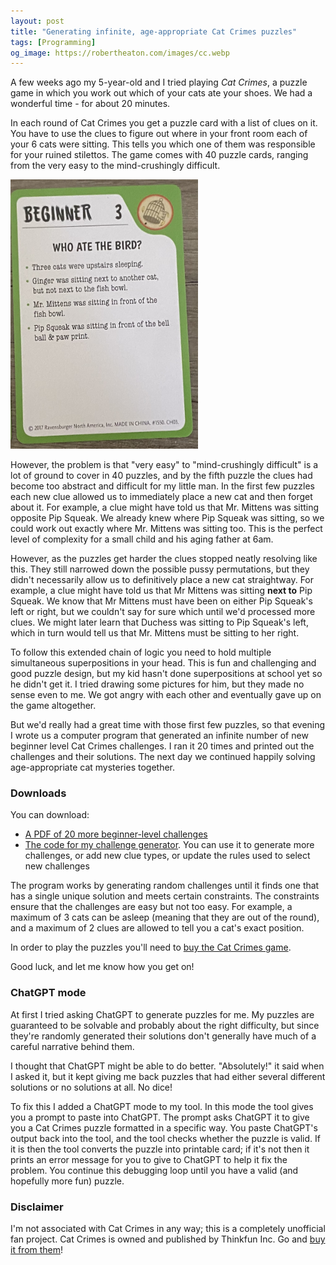 ```yaml
---
layout: post
title: "Generating infinite, age-appropriate Cat Crimes puzzles"
tags: [Programming]
og_image: https://robertheaton.com/images/cc.webp
---
```

A few weeks ago my 5-year-old and I tried playing *Cat Crimes*, a puzzle game in which you work out which of your cats ate your shoes. We had a wonderful time - for about 20 minutes.

In each round of Cat Crimes you get a puzzle card with a list of clues on it. You have to use the clues to figure out where in your front room each of your 6 cats were sitting. This tells you which one of them was responsible for your ruined stilettos. The game comes with 40 puzzle cards, ranging from the very easy to the mind-crushingly difficult.

<img src="/images/cc-cards.jpg" width="300" />

However, the problem is that "very easy" to "mind-crushingly difficult" is a lot of ground to cover in 40 puzzles, and by the fifth puzzle the clues had become too abstract and difficult for my little man. In the first few puzzles each new clue allowed us to immediately place a new cat and then forget about it. For example, a clue might have told us that Mr. Mittens was sitting opposite Pip Squeak. We already knew where Pip Squeak was sitting, so we could work out exactly where Mr. Mittens was sitting too. This is the perfect level of complexity for a small child and his aging father at 6am.

However, as the puzzles get harder the clues stopped neatly resolving like this. They still narrowed down the possible pussy permutations, but they didn't necessarily allow us to definitively place a new cat straightway. For example, a clue might have told us that Mr Mittens was sitting **next to** Pip Squeak. We know that Mr Mittens must have been on either Pip Squeak's left or right, but we couldn't say for sure which until we'd processed more clues. We might later learn that Duchess was sitting to Pip Squeak's left, which in turn would tell us that Mr. Mittens must be sitting to her right.

To follow this extended chain of logic you need to hold multiple simultaneous superpositions in your head. This is fun and challenging and good puzzle design, but my kid hasn't done superpositions at school yet so he didn't get it. I tried drawing some pictures for him, but they made no sense even to me. We got angry with each other and eventually gave up on the game altogether.

But we'd really had a great time with those first few puzzles, so that evening I wrote us a computer program that generated an infinite number of new beginner level Cat Crimes challenges. I ran it 20 times and printed out the challenges and their solutions. The next day we continued happily solving age-appropriate cat mysteries together.

### Downloads

You can download:

* [A PDF of 20 more beginner-level challenges](/puzzles.pdf)
* [The code for my challenge generator](https://github.com/robert/cat-crimes-puzzle-generator). You can use it to generate more challenges, or add new clue types, or update the rules used to select new challenges

The program works by generating random challenges until it finds one that has a single unique solution and meets certain constraints. The constraints ensure that the challenges are easy but not too easy. For example, a maximum of 3 cats can be asleep (meaning that they are out of the round), and a maximum of 2 clues are allowed to tell you a cat's exact position.

In order to play the puzzles you'll need to [buy the Cat Crimes game](https://www.thinkfun.com/products/cat-crimes/).

Good luck, and let me know how you get on!

### ChatGPT mode

At first I tried asking ChatGPT to generate puzzles for me. My puzzles are guaranteed to be solvable and probably about the right difficulty, but since they're randomly generated their solutions don't generally have much of a careful narrative behind them.

I thought that ChatGPT might be able to do better. "Absolutely!" it said when I asked it, but it kept giving me back puzzles that had either several different solutions or no solutions at all. No dice!

To fix this I added a ChatGPT mode to my tool. In this mode the tool gives you a prompt to paste into ChatGPT. The prompt asks ChatGPT it to give you a Cat Crimes puzzle formatted in a specific way. You paste ChatGPT's output back into the tool, and the tool checks whether the puzzle is valid. If it is then the tool converts the puzzle into printable card; if it's not then it prints an error message for you to give to ChatGPT to help it fix the problem. You continue this debugging loop until you have a valid (and hopefully more fun) puzzle.

### Disclaimer

I'm not associated with Cat Crimes in any way; this is a completely unofficial fan project. Cat Crimes is owned and published by Thinkfun Inc. Go and [buy it from them](https://www.thinkfun.com/products/cat-crimes/)!